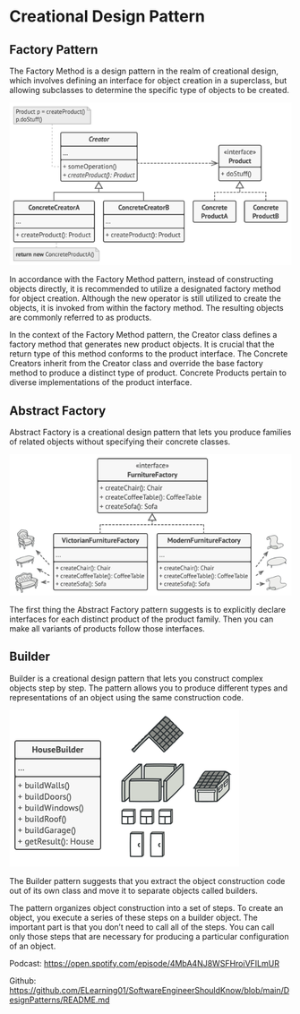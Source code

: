 # Creational Design Pattern

## Factory Pattern

The Factory Method is a design pattern in the realm of creational design, which involves defining an interface for object creation in a superclass, but allowing subclasses to determine the specific type of objects to be created.

![Factory Pattern](./images/FactoryPattern.png "Factory Pattern")

In accordance with the Factory Method pattern, instead of constructing objects directly, it is recommended to utilize a designated factory method for object creation. Although the new operator is still utilized to create the objects, it is invoked from within the factory method. The resulting objects are commonly referred to as products.

In the context of the Factory Method pattern, the Creator class defines a factory method that generates new product objects. It is crucial that the return type of this method conforms to the product interface.
The Concrete Creators inherit from the Creator class and override the base factory method to produce a distinct type of product.
Concrete Products pertain to diverse implementations of the product interface.

## Abstract Factory

Abstract Factory is a creational design pattern that lets you produce families of related objects without specifying their concrete classes.

![Abstract Factory Pattern](./images/AbstractFactory.png "Abstract Factory Pattern")

The first thing the Abstract Factory pattern suggests is to explicitly declare interfaces for each distinct product of the product family. Then you can make all variants of products follow those interfaces.

## Builder
Builder is a creational design pattern that lets you construct complex objects step by step. The pattern allows you to produce different types and representations of an object using the same construction code.

![Builder Pattern](./images/BuilderPattern.png "Builder Pattern")

The Builder pattern suggests that you extract the object construction code out of its own class and move it to separate objects called builders.

The pattern organizes object construction into a set of steps. To create an object, you execute a series of these steps on a builder object. The important part is that you don’t need to call all of the steps. You can call only those steps that are necessary for producing a particular configuration of an object.

Podcast: https://open.spotify.com/episode/4MbA4NJ8WSFHroiVFILmUR

Github: https://github.com/ELearning01/SoftwareEngineerShouldKnow/blob/main/DesignPatterns/README.md